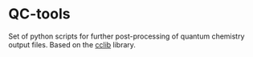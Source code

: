 # QC-tools

Set of python scripts for further post-processing of quantum chemistry output files. Based on the [cclib](https://github.com/cclib/cclib) library.
